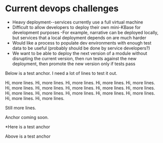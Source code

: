 # Current devops challenges

* Heavy deployment--services currently use a full virtual machine
* Difficult to allow developers to deploy their own mini-KBase for development purposes
  -For example, narrative can be deployed locally, but services that a local deployment depends on are much harder
* Would like a process to populate dev environments with enough test data to be useful (probably should be done by service developers?)
* We want to be able to deploy the next version of a module without disrupting the current version, then run tests against the new deployment, then promote the new version only if tests pass

Below is a test anchor.  I need a lot of lines to test it out.


Hi, more lines.
Hi, more lines.
Hi, more lines.
Hi, more lines.
Hi, more lines.
Hi, more lines.
Hi, more lines.
Hi, more lines.
Hi, more lines.
Hi, more lines.
Hi, more lines.
Hi, more lines.
Hi, more lines.
Hi, more lines.
Hi, more lines.
Hi, more lines.
Hi, more lines.



Still more lines.


Anchor coming soon.


<a name="testanchor">*</a>Here is a test anchor

Above is a test anchor
